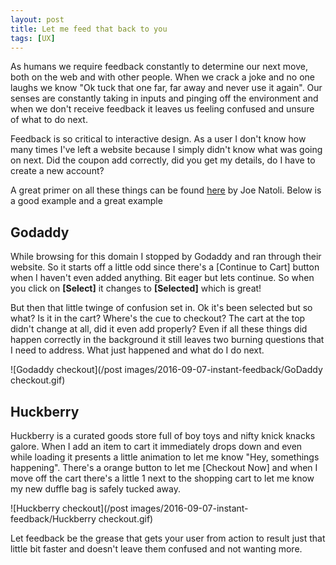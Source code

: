 ```yaml
---
layout: post
title: Let me feed that back to you
tags: [UX]
---
```


As humans we require feedback constantly to determine our next move, both on the web and with other people. When we crack a joke and no one laughs we know "Ok tuck that one far, far away and never use it again". Our senses are constantly taking in inputs and pinging off the environment and when we don't receive feedback it leaves us feeling confused and unsure of what to do next.

Feedback is so critical to interactive design. As a user I don't know how many times I've left a website because I simply didn't know what was going on next. Did the coupon add correctly, did you get my details, do I have to create a new account?

A great primer on all these things can be found [here](http://www.givegoodux.com/feedback-5-principles-interaction-design-supercharge-ui-5-5/) by Joe Natoli. Below is a good example and a great example





## Godaddy
While browsing for this domain I stopped by Godaddy and ran through their website. So it starts off a little odd since there's a [Continue to Cart] button when I haven't even added anything. Bit eager but lets continue. So when you click on **[Select]** it changes to **[Selected]** which is great!

But then that little twinge of confusion set in. Ok it's been selected but so what? Is it in the cart? Where's the cue to checkout? The cart at the top didn't change at all, did it even add properly? Even if all these things did happen correctly in the background it still leaves two burning questions that I need to address. What just happened and what do I do next.

![Godaddy checkout](/post images/2016-09-07-instant-feedback/GoDaddy checkout.gif)







## Huckberry
Huckberry is a curated goods store full of boy toys and nifty knick knacks galore. When I add an item to cart it immediately drops down and even while loading it presents a little animation to let me know "Hey, somethings happening". There's a orange button to let me [Checkout Now] and when I move off the cart there's a little 1 next to the shopping cart to let me know my new duffle bag is safely tucked away.   


![Huckberry checkout](/post images/2016-09-07-instant-feedback/Huckberry checkout.gif)

Let feedback be the grease that gets your user from action to result just that little bit faster and doesn't leave them confused and not wanting more.
